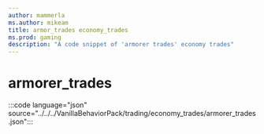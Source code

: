 ```yaml
---
author: mammerla
ms.author: mikeam
title: armor_trades economy_trades
ms.prod: gaming
description: "A code snippet of 'armorer trades' economy trades"
---
```


# armorer_trades

:::code language="json" source="../../../VanillaBehaviorPack/trading/economy_trades/armorer_trades.json":::
